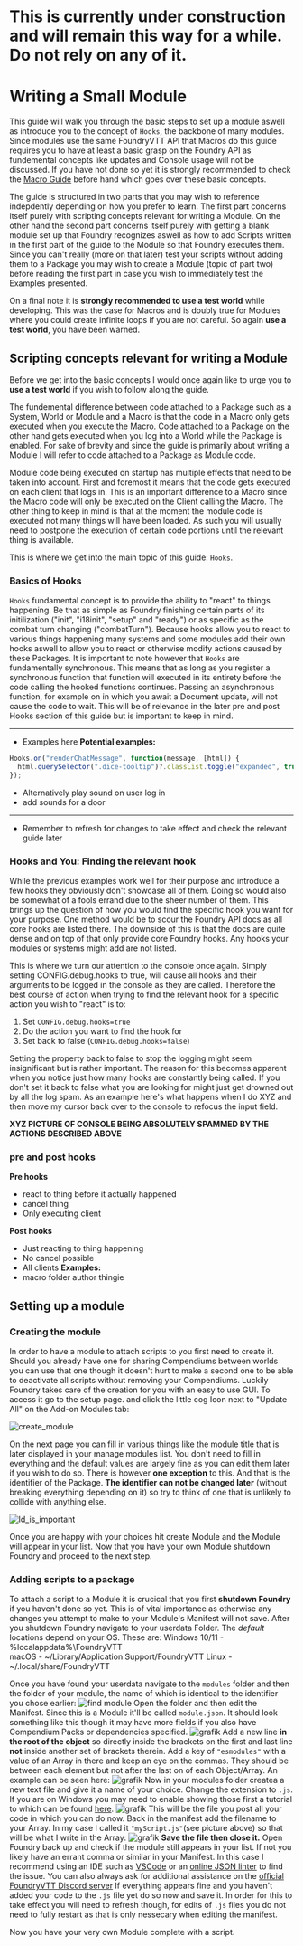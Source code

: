 # This is currently under construction and will remain this way for a while. Do not rely on any of it.

# Writing a Small Module
This guide will walk you through the basic steps to set up a module aswell as introduce you to the concept of `Hooks`, the backbone of many modules. Since modules use the same FoundryVTT API that Macros do this guide requires you to have at least a basic grasp on the Foundry API as fundemental concepts like updates and Console usage will not be discussed. If you have not done so yet it is strongly recommended to check the [Macro Guide](https://github.com/GamerFlix/foundryvtt-api-guide/blob/main/macro_guide.md) before hand which goes over these basic concepts.

The guide is structured in two parts that you may wish to reference indepdently depending on how you prefer to learn. The first part concerns itself purely with scripting concepts relevant for writing a Module. On the other hand the second part concerns itself purely with getting a blank module set up that Foundry recognizes aswell as how to add Scripts written in the first part of the guide to the Module so that Foundry executes them. Since you can't really (more on that later) test your scripts without adding them to a Package you may wish to create a Module (topic of part two) before reading the first part in case you wish to immediately test the Examples presented.

On a final note it is **strongly recommended to use a test world** while developing. This was the case for Macros and is doubly true for Modules where you could create infinite loops if you are not careful. So again **use a test world**, you have been warned.

## Scripting concepts relevant for writing a Module
Before we get into the basic concepts I would once again like to urge you to **use a test world** if you wish to follow along the guide.

The fundemental difference between code attached to a Package such as a System, World or Module and a Macro is that the code in a Macro only gets executed when you execute the Macro. Code attached to a Package on the other hand gets executed when you log into a World while the Package is enabled. For sake of brevity and since the guide is primarily about writing a Module I will refer to code attached to a Package as Module code.

Module code being executed on startup has multiple effects that need to be taken into account. First and foremost it means that the code gets executed on each client that logs in. This is an important difference to a Macro since the Macro code will only be executed on the Client calling the Macro. The other thing to keep in mind is that at the moment the module code is executed not many things will have been loaded. As such you will usually need to postpone the execution of certain code portions until the relevant thing is available.

This is where we get into the main topic of this guide: `Hooks`. 

### Basics of Hooks

`Hooks` fundamental concept is to provide the ability to "react" to things happening. Be that as simple as Foundry finishing certain parts of its initilization ("init", "i18init", "setup" and "ready") or as specific as the combat turn changing ("combatTurn"). Because hooks allow you to react to various things happening many systems and some modules add their own hooks aswell to allow you to react or otherwise modify actions caused by these Packages. It is important to note however that `Hooks` are fundamentally synchronous. This means that as long as you register a synchronous function that function will executed in its entirety before the code calling the hooked functions continues. Passing an asynchronous function, for example on in which you await a Document update, will not cause the code to wait. This will be of relevance in the later pre and post Hooks section of this guide but is important to keep in mind.

--------------------------
- Examples here
**Potential examples:**
```javascript
Hooks.on("renderChatMessage", function(message, [html]) {
  html.querySelector(".dice-tooltip")?.classList.toggle("expanded", true);
});
```
- Alternatively play sound on user log in
- add sounds for a door
-------------
- Remember to refresh for changes to take effect and check the relevant guide later



### Hooks and You: Finding the relevant hook
While the previous examples work well for their purpose and introduce a few hooks they obviously don't showcase all of them. Doing so would also be somewhat of a fools errand due to the sheer number of them. This brings up the question of how you would find the specific hook you want for your purpose.
One method would be to scour the Foundry API docs as all core hooks are listed there. The downside of this is that the docs are quite dense and on top of that only provide core Foundry hooks. Any hooks your modules or systems might add are not listed.

This is where we turn our attention to the console once again. Simply setting CONFIG.debug.hooks to true, will cause all hooks and their arguments to be logged in the console as they are called. Therefore the best course of action when trying to find the relevant hook for a specific action you wish to "react" is to:
1. Set `CONFIG.debug.hooks=true`
2. Do the action you want to find the hook for
3. Set back to false (`CONFIG.debug.hooks=false`)

Setting the property back to false to stop the logging might seem insignificant but is rather important. The reason for this  becomes apparent when you notice just how many hooks are constantly being called. If you don't set it back to false what you are looking for might just get drowned out by all the log spam. As an example here's what happens when I do XYZ and then move my cursor back over to the console to refocus the input field.

**XYZ PICTURE OF CONSOLE BEING ABSOLUTELY SPAMMED BY THE ACTIONS DESCRIBED ABOVE**

### pre and post hooks
**Pre hooks**
- react to thing before it actually happened
- cancel thing
- Only executing client

**Post hooks**
- Just reacting to thing happening
- No cancel possible
- All clients
**Examples:**
- macro folder author thingie

## Setting up a module

### Creating the module 
In order to have a module to attach scripts to you first need to create it. Should you already have one for sharing Compendiums between worlds you can use that one though it doesn't hurt to make a second one to be able to deactivate all scripts without removing your Compendiums. Luckily Foundry takes care of the creation for you with an easy to use GUI. To access it go to the setup page. and click the little cog Icon next to "Update All" on the Add-on Modules tab:

![create_module](https://github.com/user-attachments/assets/c4e5da14-225b-4d2d-b220-dcb43468c322)

On the next page you can fill in various things like the module title that is later displayed in your manage modules list. You don't need to fill in everything and the default values are largely fine as you can edit them later if you wish to do so. There is however **one exception** to this. And that is the identifier of the Package. **The identifier can not be changed later** (without breaking everything depending on it) so try to think of one that is unlikely to collide with anything else.

![Id_is_important](https://github.com/user-attachments/assets/3549317c-4c78-432e-9e77-c35c8fc35c49)

Once you are happy with your choices hit create Module and the Module will appear in your list. Now that you have your own Module shutdown Foundry and proceed to the next step.

### Adding scripts to a package
To attach a script to a Module it is crucical that you first **shutdown Foundry** if you haven't done so yet. This is of vital importance as otherwise any changes you attempt to make to your Module's Manifest will not save.
After you shutdown Foundry navigate to your userdata Folder. The *default* locations depend on your OS. These are:
Windows 10/11 - %localappdata%\FoundryVTT\
macOS - ~/Library/Application Support/FoundryVTT
Linux - ~/.local/share/FoundryVTT

Once you have found your userdata navigate to the `modules` folder and then the folder of your module, the name of which is identical to the identifier you chose earlier:
![find module](https://github.com/user-attachments/assets/7159a36b-e740-4426-b19e-4899473c48c9)
Open the folder and then edit the Manifest. Since this is a Module it'll be called `module.json`. It should look something like this though it may have more fields if you also have Compendium Packs or dependencies specified.
![grafik](https://github.com/user-attachments/assets/87180019-6f41-406b-8cd0-f62e614cd303)
Add a new line **in the root of the object** so directly inside the brackets on the first and last line **not** inside another set of brackets therein. Add a key of `"esmodules"` with a value of an Array in there and keep an eye on the commas. They should be between each element but not after the last on of each Object/Array. An example can be seen here:
![grafik](https://github.com/user-attachments/assets/3338bd58-1aec-4f8d-bbf4-6783f9024146)
Now in your modules folder createa a new text file and give it a name of your choice. Change the extension to `.js`. If you are on Windows you may need to enable showing those first a tutorial to which can be found [here](https://support.microsoft.com/en-us/windows/common-file-name-extensions-in-windows-da4a4430-8e76-89c5-59f7-1cdbbc75cb01).
![grafik](https://github.com/user-attachments/assets/3c61ddbe-c16d-4428-b185-642ee881f69a)
This will be the file you post all your code in which you can do now. Back in the manifest add the filename to your Array. In my case I called it `"myScript.js"`(see picture above) so that will be what I write in the Array:
![grafik](https://github.com/user-attachments/assets/51a4e0f2-f9ea-4627-be15-db310de690f0)
**Save the file then close it.** Open Foundry back up and check if the module still appears in your list. If not you likely have an errant comma or similar in your Manifest. In this case I recommend using an IDE such as [VSCode](https://code.visualstudio.com/) or an [online JSON linter](https://jsonlint.com/) to find the issue. You can also always ask for additional assistance on the [official FoundryVTT Discord server](https://discord.com/invite/foundryvtt)
If everything appears fine and you haven't added your code to the `.js` file yet do so now and save it. In order for this to take effect you will need to refresh though, for edits of `.js` files you do not need to fully restart as that is only nessecary when editing the manifest.

Now you have your very own Module complete with a script.
